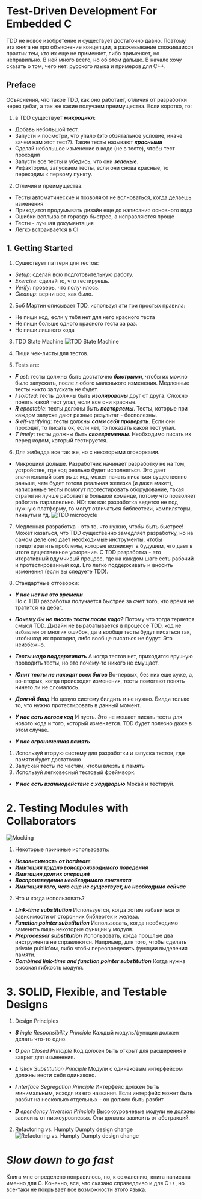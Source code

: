 # Test-Driven Development For Embedded C

TDD не новое изобретение и существует достаточно давно. Поэтому эта книга не про объяснение концепции, а разжевывание сложившихся практик тем, кто их еще не применяет, либо применяет, но неправильно. В ней много всего, но об этом дальше. В начале хочу сказать о том, чего нет: русского языка и примеров для C++.

## Preface
Объяснения, что такое TDD, как оно работает, отличия от разработки через дебаг, а так же какие получаем преимущества. Если коротко, то:
1. в TDD существует ___микроцикл___:
- Добавь небольшой тест.  
- Запусти и посмотри, что упало (это обзятальное условие, иначе зачем нам этот тест?). Такие тесты называют ___красными___
- Сделай небольшое изменение в коде (не в тесте), чтобы тест проходил
- Запусти все тесты и убедись, что они ___зеленые___.
- Рефакторим, запускаем тесты, если они снова красные, то переходим к первому пункту.

2. Отличия и преимущества.
- Тесты автоматические и позволяют не волноваться, когда делаешь изменения
- Приходится продумывать дизайн еще до написания основного кода
- Ошибки всплывают гораздо быстрее, а исправляются проще
- Тесты - лучшая документация
- Легко встраивается в CI

## 1. Getting Started
1. Существует паттерн для тестов:
- _Setup_: сделай всю подготовительную работу.
- _Exercise_: сделай то, что тестируешь.
- _Verify_: проверь, что получилось.
- _Cleanup_: верни все, как было.

2. Боб Мартин описывает TDD, используя эти три простых правила:
- Не пиши код, если у тебя нет для него красного теста
- Не пиши больше одного красного теста за раз.
- Не пиши лишнего кода

3. TDD State Machine
![TDD State Machine](images/1.png)

4. Пиши чек-листы для тестов.
5. Tests are:
- ___F__ ast_: тесты должны быть достаточно ___быстрыми___, чтобы их можно было запускать, после любого маленького изменения. Медленные тесты никто запускать не будет.
- ___I__ solated_: тесты должны быть ___изолированы___ друг от друга. Сложно понять какой тест упал, если все они красные.
- ___R__ epeatable_: тесты должны быть ___повторяемы___. Тесты, которые при каждом запуске дают разные результат - бесполезны.
- ___S__ elf-verifying_: тесты должны ___сами себя проверять___. Если они проходят, то писать ок, если нет, то показать какой тест упал.
- ___T__ imely_: тесты должны быть ___своевременны___. Необходимо писать их перед кодом, который тестируется.

6. Для эмбедда все так же, но с некоторыми оговорками.
- Микроцикл дольше. Разработчик начинает разработку не на том, устройстве, где код реально будет исполняться. Это дает значительный выигрыш: код может начать писаться существенно раньше, чем будет готова реальная железка (и даже макет), написанные тесты помогут протестировать оборудование, такая стратегия лучше работает в большой команде, потому что позволяет работать параллельно. НО: так как разработка ведется не под нужную платформу, то могут отличаться библеотеки, компиляторы, пинауты и тд.
![TDD microcycle](images/2.png)

7. Медленная разработка - это то, что нужно, чтобы быть быстрее!
Может казаться, что TDD существенно замедляет разработку, но на самом деле оно дает необходимые инструменты, чтобы предотвратить проблемы, которые возникнут в будущем, что дает в итоге существенное ускорение. С TDD разработка - это итеративный вдумчивый процесс, где на каждом шаге есть рабочий  и протестированный код. Его легко поддерживать и вносить изменения (если вы следуете TDD).

8. Стандартные отговорки:

- ___У нас нет на это времени___  
Но с TDD разработка получается быстрее за счет того, что время не тратится на дебаг.

- ___Почему бы не писать тесты после кода?___
Потому что тогда теряется смысл TDD. Дизайн не вырабатывается в процессе TDD, код не избавлен от многих ошибок, да и вообще тесты будут писаться так, чтобы код их проходил, либо вообще писаться не будут. Это неизбежно.

- ___Тесты надо поддерживать___
А когда тестов нет, приходится вручную проводить тесты, но это почему-то никого не смущает.

- ___Юнит тесты не находят всех багов___
Во-первых, без них еще хуже, а, во-вторых, когда происходят изменения, тесты помогают понять ничего ли не сломалось.

- ___Долгий билд___
Но целую систему билдить и не нужно. Билди только то, что нужно протестировать в данный момент.

- ___У нас есть легоси код___
И пусть. Это не мешает писать тесты для нового кода и того, который изменяется. TDD будет полезно даже в этом случае.

- ___У нас ограниченная память___
1. Используй вторую систему для разработки и запуска тестов, где памяти будет достаточно
2. Запускай тесты по частям, чтобы влезть в память
3. Используй легковесный тестовый фреймворк.

- ___У нас есть взаимодействие с хардварью___
Мокай и тестируй.

# 2. Testing Modules with Collaborators
![Mocking](images/3.png)

1. Некоторые причиные использовать:

- ___Независимость от hardware___
- ___Имитация трудно воиспроизводимого поведения___
- ___Имитация долгих операций___
- ___Воспроизведение необходимого контекста___
- ___Имитация того, чего еще не существует, но необходимо сейчас___

2.  Что и когда использовать?

- ___Link-time substitution___
Используется, когда хотим избавиться от зависимости от сторонних библеотек и железа.
- ___Function pointer substitution___
Использовать, когда необходимо заменить лишь некоторые функции у модуля.
- ___Preprocessor substitution___
Использовать, когда прошлые два инструмента не справляются. Например, для того, чтобы сделать private public'ом, либо чтобы переопределить функции выделения памяти.
- ___Combined link-time and function pointer substitution___
Когда нужна высокая гибкость модуля.

# 3. SOLID, Flexible, and Testable Designs

1. Design Principles

- ___S__ ingle Responsibility Principle_
Каждый модуль/функция должен делать что-то одно.

- ___O__ pen Closed Principle_
Код должен быть открыт для расширения и закрыт для изменения.

- ___L__ iskov Substitution Principle_
Модули с одинаковым интерфейсом должны вести себя одинаково.

- ___I__ nterface Segregation Principle_
Интерфейс должен быть минимальным, исходя из его названия. Если интерфейс может быть разбит на несколько отдельных - он должен быть разбит.

- ___D__ ependency Inversion Principle_
Высокоуровневые модули не должны зависить от низкоуровневых. Они должны зависить от абстракций.

2. Refactoring vs. Humpty Dumpty design change
![Refactoring vs. Humpty Dumpty design change](images/4.png)


# _Slow down to go fast_

Книга мне определено понравилось, но, к сожалению, книга написана именно для C. Конечно, все, что сказано справедливо и для C++, но все-таки не покрывает все возможности этого языка.
